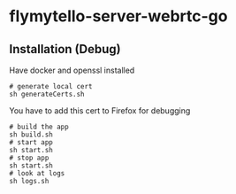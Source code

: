# flymytello-server-webrtc-go
## Installation (Debug)
Have docker and openssl installed

```
# generate local cert
sh generateCerts.sh
```
You have to add this cert to Firefox for debugging
```
# build the app
sh build.sh
# start app
sh start.sh
# stop app
sh start.sh
# look at logs 
sh logs.sh

```
